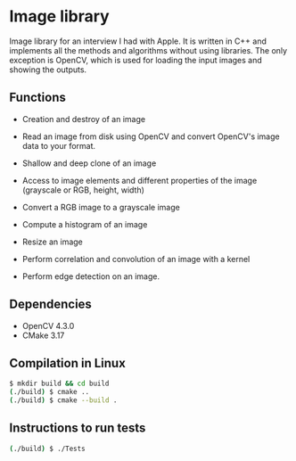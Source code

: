 # Image library
Image library for an interview I had with Apple. It is written in C++ and implements all the methods and algorithms without using libraries. The only exception is OpenCV, which is used for loading the input images and showing the outputs. 

## Functions
- Creation and destroy of an image
- Read an image from disk using OpenCV and convert OpenCV's image data to your format.
- Shallow and deep clone of an image
- Access to image elements and different properties of the image (grayscale or RGB, height, width)

- Convert a RGB image to a grayscale image
- Compute a histogram of an image
- Resize an image
- Perform correlation and convolution of an image with a kernel
- Perform edge detection on an image.

## Dependencies
- OpenCV 4.3.0
- CMake 3.17

## Compilation in Linux
```bash
$ mkdir build && cd build
(./build) $ cmake ..
(./build) $ cmake --build .
```

## Instructions to run tests
```bash
(./build) $ ./Tests
```
